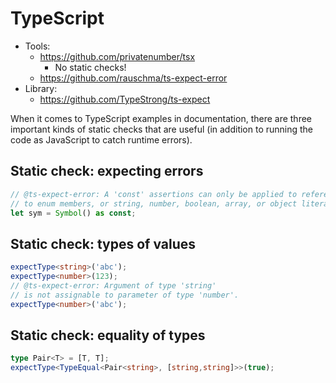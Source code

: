 # TypeScript

* Tools:
  * https://github.com/privatenumber/tsx
    * No static checks!
  * https://github.com/rauschma/ts-expect-error
* Library:
  * https://github.com/TypeStrong/ts-expect

When it comes to TypeScript examples in documentation, there are three important kinds of static checks that are useful (in addition to running the code as JavaScript to catch runtime errors).

## Static check: expecting errors

```ts
// @ts-expect-error: A 'const' assertions can only be applied to references
// to enum members, or string, number, boolean, array, or object literals.
let sym = Symbol() as const;
```

## Static check: types of values

```ts
expectType<string>('abc');
expectType<number>(123);
// @ts-expect-error: Argument of type 'string'
// is not assignable to parameter of type 'number'.
expectType<number>('abc');
```

## Static check: equality of types

```ts
type Pair<T> = [T, T];
expectType<TypeEqual<Pair<string>, [string,string]>>(true);
```
